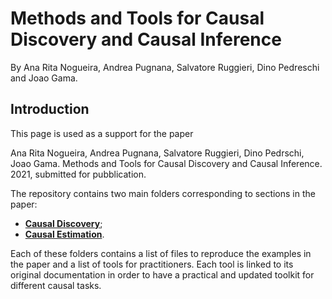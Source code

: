 # Methods and Tools for Causal Discovery and Causal Inference
By Ana Rita Nogueira, Andrea Pugnana, Salvatore Ruggieri, Dino Pedreschi and Joao Gama.

## Introduction

This page is used as a support for the paper 

Ana Rita Nogueira, Andrea Pugnana, Salvatore Ruggieri, Dino Pedrschi, Joao Gama. Methods and Tools for Causal Discovery and Causal Inference. 2021, submitted for pubblication.

The repository contains two main folders corresponding to sections in the paper:

* **[Causal Discovery](https://github.com/AnaRitaNogueira/Methods-and-Tools-for-Causal-Discovery-and-Causal-Inference/tree/main/3.%20Causal%20Discovery)**;
* **[Causal Estimation](https://github.com/AnaRitaNogueira/Methods-and-Tools-for-Causal-Discovery-and-Causal-Inference/tree/main/4.%20Causal%20Estimation)**.

Each of these folders contains a list of files to reproduce the examples in the paper and a list of tools for practitioners.
Each tool is linked to its original documentation in order to have a practical and updated toolkit for different causal tasks.

